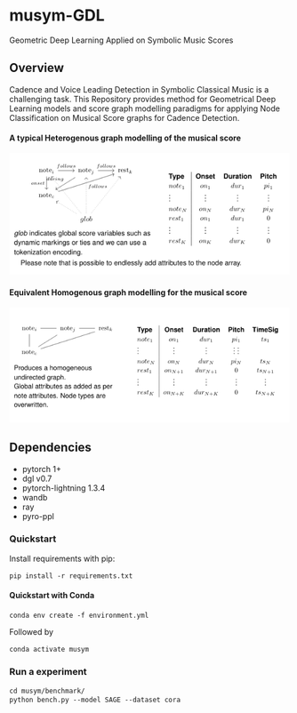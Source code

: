 # musym-GDL
Geometric Deep Learning Applied on Symbolic Music Scores

Overview
--------

Cadence and Voice Leading Detection in Symbolic Classical Music is a challenging task. This Repository provides method for Geometrical Deep Learning models and score graph modelling paradigms for applying Node Classification on Musical Score graphs for Cadence Detection.



#### A typical Heterogenous graph modelling of the musical score

<img src="static/heterogeneous_score_graph.png" alt="score2graph_representation_heterogenous" />



#### Equivalent Homogenous graph modelling for the musical score

<img src="static/homogeneous_score_graph.png" alt="score2graph_representation_homogenous" />



## Dependencies

- pytorch  1+
- dgl v0.7
- pytorch-lightning 1.3.4
- wandb
- ray
- pyro-ppl



### Quickstart

Install requirements with pip: 

```shell
pip install -r requirements.txt
```

#### Quickstart with Conda

```shell
conda env create -f environment.yml
```
Followed by
```shell
conda activate musym
```

### Run a experiment

```shell
cd musym/benchmark/
python bench.py --model SAGE --dataset cora
```

